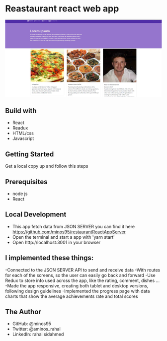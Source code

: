 # Reastaurant react web app
![screenshot](./screenshot.png)
## Build with
- React
- Readux
- HTML/css 
- Javascript
## Getting Started
Get a local copy up and follow this steps

## Prerequisites
- node js
- React



## Local Development
- This app fetch data from  JSON SERVER you can find it here  https://github.com/minos95/restaurantReactAppServer
- Open the terminal and start a app with 'yarn start'
- Open http://localhost:3001 in your browser

## I implemented these things:
-Connected to the JSON SERVER API to send and receive data
-With routes for each of the screens, so the user can easily go back and forward
-Use Redux to store info used across the app, like the rating, comment, dishes ...
-Made the app responsive, creating both tablet and desktop versions, following design guidelines
-Implemented the progress page with data charts that show the average achievements rate and total scores



## The Author
- GitHub: @minos95
- Twitter: @aminos_rahal
- LinkedIn: rahal sidahmed
